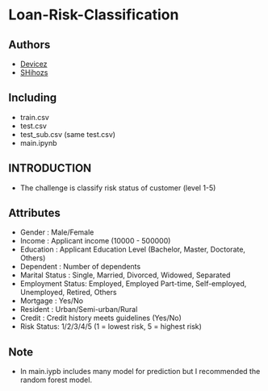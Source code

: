 # Loan-Risk-Classification

## Authors
- [Devicez](https://github.com/Devicez)
- [SHihozs](https://github.com/SHihozs)

## Including
  - train.csv
  - test.csv        
  - test_sub.csv  (same test.csv)
  - main.ipynb

## INTRODUCTION
  - The challenge is classify risk status of customer (level 1-5)
  
## Attributes
  - Gender : Male/Female
  - Income : Applicant income (10000 - 500000)
  - Education : Applicant Education Level (Bachelor, Master, Doctorate, Others)
  - Dependent : Number of dependents
  - Marital Status : Single, Married, Divorced, Widowed, Separated
  - Employment Status: Employed, Employed Part-time, Self-employed, Unemployed, Retired, Others
  - Mortgage : Yes/No
  - Resident : Urban/Semi-urban/Rural
  - Credit : Credit history meets guidelines (Yes/No)
  - Risk Status: 1/2/3/4/5 (1 = lowest risk, 5 = highest risk)

## Note
  - In main.iypb includes many model for prediction but I recommended the random forest model.
